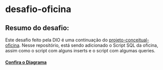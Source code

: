# desafio-oficina

## Resumo do desafio:
Este desafio feito pela DIO é uma continuação do [projeto-conceitual-oficina](https://github.com/joviamorim/projeto-conceitual-oficina.git).
Nesse repositório, está sendo adicionado o Script SQL da oficina, assim como o script com alguns inserts e o script com algumas queries.

#### [Confira o Diagrama](modeloER_Oficina.png)